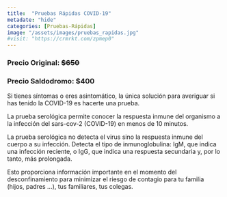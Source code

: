 ```yaml
---
title:  "Pruebas Rápidas COVID-19"
metadate: "hide"
categories: [Pruebas-Rápidas]
image: "/assets/images/pruebas_rapidas.jpg"
#visit: "https://crmrkt.com/zpmep0"
---
```


### Precio Original:  ~~$650~~
### Precio Saldodromo:  $400

Si tienes síntomas o eres asintomático, la única solución para averiguar si has tenido la COVID-19 es hacerte una prueba.

La prueba serológica permite conocer la respuesta inmune del organismo a la infección del sars-cov-2 (COVID-19) en menos de 10 minutos.

La prueba serológica no detecta el virus sino la respuesta inmune del cuerpo a su infección. Detecta el tipo de inmunoglobulina: IgM, que indica una infección reciente, o IgG, que indica una respuesta secundaria y, por lo tanto, más prolongada.

Esto proporciona información importante en el momento del desconfinamiento para minimizar el riesgo de contagio para tu familia (hijos, padres ...), tus familiares, tus colegas.